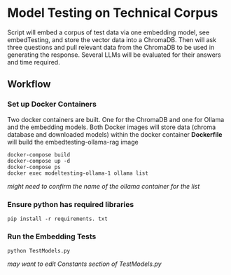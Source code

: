# Model Testing on Technical Corpus

Script will embed a corpus of test data via one embedding model, see embedTesting, and store 
the vector data into a ChromaDB. Then will ask three questions and pull relevant data from the 
ChromaDB to be used in generating the response.  Several LLMs will be evaluated for their
answers and time required.

## Workflow

### Set up Docker Containers

Two docker containers are built.  One for the ChromaDB and one for Ollama and the embedding models.
Both Docker images will store data (chroma database and downloaded models) within the docker container
**Dockerfile** will build the embedtesting-ollama-rag image

```
docker-compose build
docker-compose up -d
docker-compose ps
docker exec modeltesting-ollama-1 ollama list
```
*might need to confirm the name of the ollama container for the list*

### Ensure python has required libraries
```
pip install -r requirements. txt
```

### Run the Embedding Tests
```
python TestModels.py
```
*may want to edit Constants section of TestModels.py*


